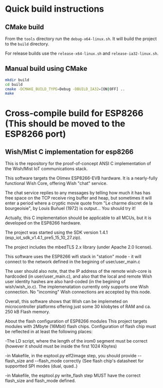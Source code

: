 # Quick build instructions

## CMake build

From the `tools` directory run the `debug-x64-linux.sh`. It will build the project to the `build` directory.

For release builds use the `release-x64-linux.sh` and `release-ia32-linux.sh`.

## Manual build using CMake

```sh
mkdir build
cd build 
cmake -DCMAKE_BUILD_TYPE=Debug -DBUILD_IA32=[ON|OFF] ..
make
```


# Cross-compile build for ESP8266 (This should be moved to the ESP8266 port)

## Wish/Mist C implementation for esp8266

This is the repository for the proof-of-concept ANSI C implementation of
the Wish/Mist IoT communications stack.

This software targets the Olimex ESP8266-EVB hardware. It is a
nearly-fully functional Wish Core, offering Wish "chat" service.

The chat service replies to any messages by telling how much it has has
free space on the TCP receive ring buffer and heap, but sometimes it
will enter a period where a cryptic movie quote from "Le charme discret
de la bourgeoisie", by Louis Buñuel (1972) is output... You should try it!

Actually, this C implementation should be applicable to all MCUs, but it
is developed on the ESP8266 hardware.

The project was started using the SDK version 1.4.1
(esp_iot_sdk_v1.4.1_pre5_15_10_27.zip).

The project includes the mbedTLS 2.x library (under Apache 2.0 license).

This software uses the ESP8266 wifi stack in "station" mode - it will
connect to the network defined in the begining of user/user_main.c

The user should also note, that the IP address of the remote wish-core
is hardcoded (in user/user_main.c), and also that the local and remote
Wish user identity hashes are also hard-coded (in the begining of
wish/wish_io.c). The implemenatation currently only supports one Wish
connection. No "incoming" Wish connections are accepted by this node.

Overall, this software shows that Wish can be implemeted on
microcontroller platforms offering just some 30 kilobytes of RAM
and ca. 250 kB Flash memory.

About the flash configuration of ESP8266 modules
This project targets modules with 2Mbyte (16Mbit) flash chips. 
Configuration of flash chip must be reflected in at least the following
places:

-The LD script, where the length of the irom0 segment must be correct
(however it should must be inside the first 1024 Kbytes)

-in Makefile, in the esptool.py elf2image step, you should provide
--flash_size and --flash_mode correctly
(See flash chip's datasheet for supportted SPI modes (dual, quad..)

-in Makefile, the esptool.py write_flash step MUST have the correct
flash_size and flash_mode defined.

